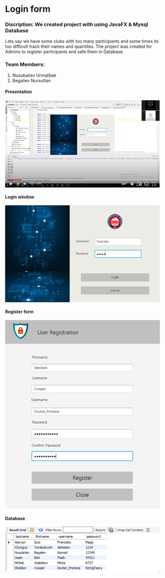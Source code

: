 # Login form
### Discription: We created project with using JavaFX & Mysql Database 
Lets say we have some clubs with too many participants and some times its too difficult track their names and quantites.
The project was created for Admins to register participants and safe them in Database.
### Team Members: 
1. Nusubaliev Urmatbek
2. Begaliev Nursultan 

#### Presentation
[![Watch the video](https://github.com/Urmatbek-312/JavaFXFinal/blob/master/images/image-login-form.PNG)](https://youtu.be/gOi2_r7J_rM)

#### Login window

![Login form](https://github.com/Urmatbek-312/JavaFXFinal/blob/master/images/Login%20form-%201.PNG)

#### Register form

![Register form](https://github.com/Urmatbek-312/JavaFXFinal/blob/master/images/Register%20form%20-%202.PNG)

#### Database 

![database](https://github.com/Urmatbek-312/JavaFXFinal/blob/master/images/Database%20form.PNG)
